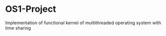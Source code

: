 # OS1-Project
Implementation of functional kernel of multithreaded operating system with time sharing
